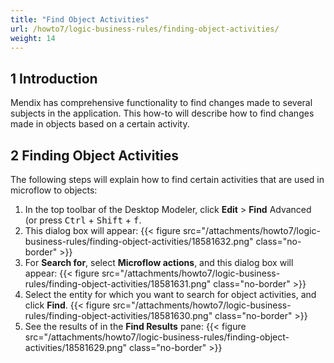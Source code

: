 ```yaml
---
title: "Find Object Activities"
url: /howto7/logic-business-rules/finding-object-activities/
weight: 14
---
```


## 1 Introduction

Mendix has comprehensive functionality to find changes made to several subjects in the application. This how-to will describe how to find changes made in objects based on a certain activity.

## 2 Finding Object Activities

The following steps will explain how to find certain activities that are used in microflow to objects:

1. In the top toolbar of the Desktop Modeler, click **Edit** > **Find** Advanced (or press <kbd>Ctrl</kbd> + <kbd>Shift</kbd> + <kbd>f</kbd>.
2. This dialog box will appear:
    {{< figure src="/attachments/howto7/logic-business-rules/finding-object-activities/18581632.png" class="no-border" >}}
3. For **Search for**, select **Microflow actions**, and this dialog box will appear:
    {{< figure src="/attachments/howto7/logic-business-rules/finding-object-activities/18581631.png" class="no-border" >}}
4. Select the entity for which you want to search for object activities, and click **Find**.
    {{< figure src="/attachments/howto7/logic-business-rules/finding-object-activities/18581630.png" class="no-border" >}}
5. See the results of in the **Find Results** pane:
    {{< figure src="/attachments/howto7/logic-business-rules/finding-object-activities/18581629.png" class="no-border" >}}
